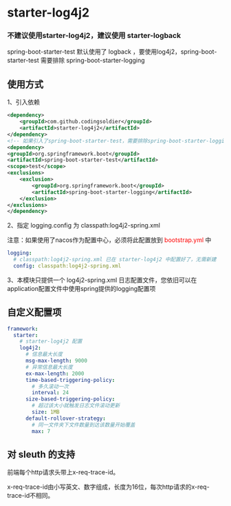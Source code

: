 # starter-log4j2

### 不建议使用starter-log4j2，建议使用 starter-logback 
spring-boot-starter-test 默认使用了 logback ，要使用log4j2，spring-boot-starter-test 需要排除 spring-boot-starter-logging

## 使用方式
1、引入依赖
```xml
<dependency>
    <groupId>com.github.codingsoldier</groupId>
    <artifactId>starter-log4j2</artifactId>
</dependency>
<!-- 如果引入了spring-boot-starter-test，需要排除spring-boot-starter-logging-->
<dependency>
<groupId>org.springframework.boot</groupId>
<artifactId>spring-boot-starter-test</artifactId>
<scope>test</scope>
<exclusions>
    <exclusion>
        <groupId>org.springframework.boot</groupId>
        <artifactId>spring-boot-starter-logging</artifactId>
    </exclusion>
</exclusions>
</dependency>
```
2、指定 logging.config 为 classpath:log4j2-spring.xml


注意：如果使用了nacos作为配置中心，必须将此配置放到 <font color=red>bootstrap.yml</font> 中
```yaml
logging:
  # classpath:log4j2-spring.xml 已在 starter-log4j2 中配置好了，无需新建
  config: classpath:log4j2-spring.xml
```
3、本模块只提供一个 log4j2-spring.xml 日志配置文件，您依旧可以在application配置文件中使用spring提供的logging配置项

## 自定义配置项
```yaml
framework:
  starter:
    # starter-log4j2 配置
    log4j2:
      # 信息最大长度
      msg-max-length: 9000
      # 异常信息最大长度
      ex-max-length: 2000
      time-based-triggering-policy:
        # 多久滚动一次
        interval: 24
      size-based-triggering-policy:
        # 超过该大小就触发日志文件滚动更新
        size: 1MB
      default-rollover-strategy:
        # 同一文件夹下文件数量到达该数量开始覆盖
        max: 7
```

## 对 sleuth 的支持
前端每个http请求头带上x-req-trace-id。

x-req-trace-id由小写英文、数字组成，长度为16位，每次http请求的x-req-trace-id不相同。